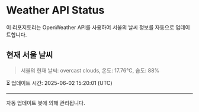 
# Weather API Status

이 리포지토리는 OpenWeather API를 사용하여 서울의 날씨 정보를 자동으로 업데이트합니다.

## 현재 서울 날씨
> 서울의 현재 날씨: overcast clouds, 온도: 17.76°C, 습도: 88%

⏳ 업데이트 시간: 2025-06-02 15:20:01 (UTC)

---
자동 업데이트 봇에 의해 관리됩니다.
